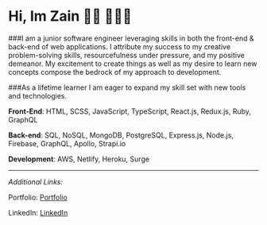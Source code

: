 # Hi, Im Zain 👋🏾  👨🏾‍💻


###I am a junior software engineer leveraging skills in both the front-end & back-end of web applications. I attribute my success to my creative problem-solving skills, resourcefulness under pressure, and my positive demeanor. My excitement to create things as well as my desire to learn new concepts compose the bedrock of my approach to development. 

###As a lifetime learner I am eager to expand my skill set with new tools and technologies.  

  **Front-End**: HTML, SCSS, JavaScript, TypeScript, React.js, Redux.js, Ruby, GraphQL

  **Back-end**: SQL, NoSQL, MongoDB, PostgreSQL, Express.js, Node.js, Firebase, GraphQL, Apollo, Strapi.io

  **Development**: AWS, Netlify, Heroku, Surge 


---

*Additional Links:* 

Portfolio: [Portfolio](https://zainsattar.dev/)

LinkedIn: [LinkedIn](https://www.linkedin.com/in/zainsattar18/)

<!--**zainsattar18/zainsattar18** is a ✨ _special_ ✨ repository because its `README.md` (this file) appears on your GitHub profile.

Here are some ideas to get you started:

- 🔭 I’m currently working on ...
- 🌱 I’m currently learning ...
- 👯 I’m looking to collaborate on ...
- 🤔 I’m looking for help with ...
- 💬 Ask me about ...
- 📫 How to reach me: ...
- 😄 Pronouns: ...
- ⚡ Fun fact: ...
-->
